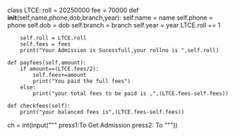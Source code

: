 class LTCE:
    roll = 20250000
    fee = 70000
    def __init__(self,name,phone,dob,branch,year):
        self.name = name
        self.phone = phone
        self.dob = dob
        self.branch = branch
        self.year = year
        LTCE.roll += 1
        
        self.roll = LTCE.roll
        self.fees = fees
        print("Your Admission is Sucessfull,your rollno is ",self.roll)
        
    def payfees(self,amount):
        if amount==(LTCE.fees/2):
            self.fees+=amount
            print("You paid the full fees")
        else:
            print("your total fees to be paid is ,",(LTCE.fees-self.fees))
        
    def checkfees(self):
        print("your balanced fees is",(LTCE.fees-self.fees))

ch = int(input("""
press1:To Get Admission
press2: To 
    """))
        
        